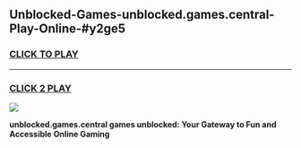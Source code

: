 
## Unblocked-Games-unblocked.games.central-Play-Online-#y2ge5
<h3>
<a href="https://premium.freeplayer.one?title=unblocked.games.central&ref=27F">CLICK TO PLAY</a></h3>
<hr>

<h3>
<a href="https://premium.freeplayer.one?title=unblocked.games.central&ref=27F">CLICK 2 PLAY</a>
  
</h3>

<a href="https://premium.freeplayer.one?title=unblocked.games.central&ref=27F"><img src="https://clearcache.store/games.png"></a>


**unblocked.games.central games unblocked: Your Gateway to Fun and Accessible Online Gaming**
